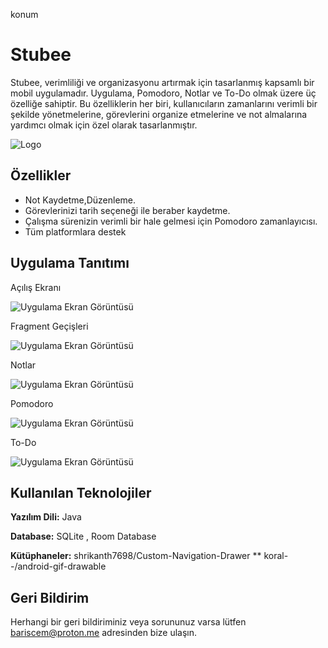 konum
# Stubee

Stubee, verimliliği ve organizasyonu artırmak için tasarlanmış kapsamlı bir mobil uygulamadır. Uygulama, Pomodoro, Notlar ve To-Do olmak üzere üç özelliğe sahiptir. Bu özelliklerin her biri, kullanıcıların zamanlarını verimli bir şekilde yönetmelerine, görevlerini organize etmelerine ve not almalarına yardımcı olmak için özel olarak tasarlanmıştır.



![Logo](https://i.hizliresim.com/8vjavuy.png)

    
## Özellikler

- Not Kaydetme,Düzenleme.
- Görevlerinizi tarih seçeneği ile beraber kaydetme.
- Çalışma sürenizin verimli bir hale gelmesi için Pomodoro zamanlayıcısı.
- Tüm platformlara destek

  
## Uygulama Tanıtımı

Açılış Ekranı

![Uygulama Ekran Görüntüsü](https://i.hizliresim.com/mczmpc8.gif)

Fragment Geçişleri

![Uygulama Ekran Görüntüsü](https://i.hizliresim.com/ek347o9.gif)

Notlar

![Uygulama Ekran Görüntüsü](https://i.hizliresim.com/40qghzn.gif)

Pomodoro

![Uygulama Ekran Görüntüsü](https://i.hizliresim.com/279qhe4.gif)

To-Do

![Uygulama Ekran Görüntüsü](https://i.hizliresim.com/kn04lin.gif)
## Kullanılan Teknolojiler

**Yazılım Dili:** Java

**Database:** SQLite , Room Database

**Kütüphaneler:** 
shrikanth7698/Custom-Navigation-Drawer ** koral--/android-gif-drawable  

  
## Geri Bildirim

Herhangi bir geri bildiriminiz veya sorununuz varsa lütfen bariscem@proton.me adresinden bize ulaşın.

  